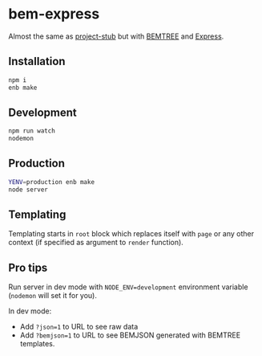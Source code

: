 # bem-express

Almost the same as [project-stub](https://github.com/bem/project-stub/) but with [BEMTREE](https://en.bem.info/technology/bemtree/) and [Express](http://expressjs.com/).

## Installation

```sh
npm i
enb make
```

## Development

```sh
npm run watch
nodemon
```

## Production

```sh
YENV=production enb make
node server
```

## Templating

Templating starts in `root` block which replaces itself with `page` or any other context (if specified as argument to `render` function).

## Pro tips

Run server in dev mode with `NODE_ENV=development` environment variable (`nodemon` will set it for you).

In dev mode:

* Add `?json=1` to URL to see raw data
* Add `?bemjson=1` to URL to see BEMJSON generated with BEMTREE templates.
